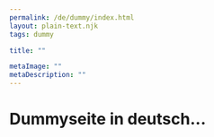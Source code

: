 ```yaml
---
permalink: /de/dummy/index.html
layout: plain-text.njk
tags: dummy

title: ""

metaImage: ""
metaDescription: ""
---
```


# Dummyseite in deutsch...